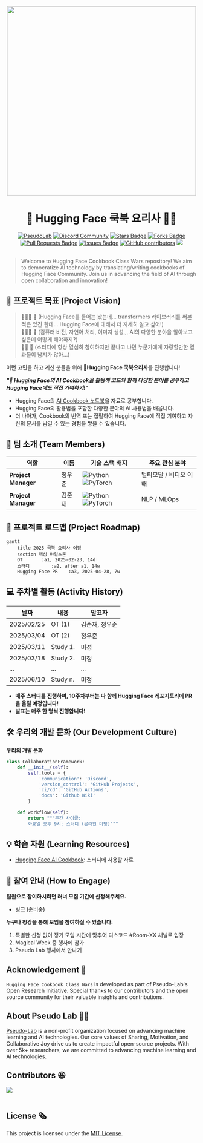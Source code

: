 <div align="center">
<img src="https://github.com/user-attachments/assets/50b10143-49c7-48b3-88f7-433e1aad4fb3" width="500">
</div>

<h1 align="center"> 🤗 Hugging Face 쿡북 요리사 👨‍🍳</h1>

<div align="center">
<a href="https://pseudo-lab.com"><img src="https://img.shields.io/badge/PseudoLab-S10-3776AB" alt="PseudoLab"/></a>
<a href="https://discord.gg/EPurkHVtp2"><img src="https://img.shields.io/badge/Discord-BF40BF" alt="Discord Community"/></a>
<a href="https://github.com/Pseudo-Lab/Hugging-Face-Cookbook-Class-Wars/stargazers"><img src="https://img.shields.io/github/stars/Pseudo-Lab/Hugging-Face-Cookbook-Class-Wars" alt="Stars Badge"/></a>
<a href="https://github.com/Pseudo-Lab/Hugging-Face-Cookbook-Class-Wars/network/members"><img src="https://img.shields.io/github/forks/Pseudo-Lab/Hugging-Face-Cookbook-Class-Wars" alt="Forks Badge"/></a>
<a href="https://github.com/Pseudo-Lab/Hugging-Face-Cookbook-Class-Wars/pulls"><img src="https://img.shields.io/github/issues-pr/Pseudo-Lab/Hugging-Face-Cookbook-Class-Wars" alt="Pull Requests Badge"/></a>
<a href="https://github.com/Pseudo-Lab/Hugging-Face-Cookbook-Class-Wars/issues"><img src="https://img.shields.io/github/issues/Pseudo-Lab/Hugging-Face-Cookbook-Class-Wars" alt="Issues Badge"/></a>
<a href="https://github.com/Pseudo-Lab/Hugging-Face-Cookbook-Class-Wars/graphs/contributors"><img alt="GitHub contributors" src="https://img.shields.io/github/contributors/Pseudo-Lab/Hugging-Face-Cookbook-Class-Wars?color=2b9348"></a>
<a href="https://hits.seeyoufarm.com"><img src="https://hits.seeyoufarm.com/api/count/incr/badge.svg?url=https%3A%2F%2Fgithub.com%2Fpseudo-lab%2FHugging-Face-Cookbook-Class-Wars&count_bg=%2379C83D&title_bg=%23555555&icon=&icon_color=%23E7E7E7&title=hits&edge_flat=false"/></a>
</div>
<br>

<!-- sheilds: https://shields.io/ -->
<!-- hits badge: https://hits.seeyoufarm.com/ -->

> Welcome to Hugging Face Cookbook Class Wars repository! We aim to democratize AI technology by translating/writing cookbooks of Hugging Face Community. Join us in advancing the field of AI through open collaboration and innovation!

## 🌟 프로젝트 목표 (Project Vision)
> 🙍🏻‍♂️ 💭 (Hugging Face를 들어는 봤는데... transformers 라이브러리를 써본 적은 있긴 한데... Hugging Face에 대해서 더 자세히 알고 싶어!)  
> 🙍🏻‍♀️ 💭 (컴퓨터 비전, 자연어 처리, 이미지 생성,,, AI의 다양한 분야을 알아보고 싶은데 어떻게 해야하지?)  
> 🙍🏻 💭 (스터디에 항상 열심히 참여하지만 끝나고 나면 누군가에게 자랑할만한 결과물이 남지가 않아...)  

이런 고민을 하고 계신 분들을 위해 **🤗Hugging Face 쿡북요리사**를 진행합니다!

_**"🤗 Hugging Face의 AI Cookbook을 활용해 코드와 함께 다양한 분야를 공부하고 Hugging Face에도 직접 기여하기!"**_  
- Hugging Face의 [AI Cookbook 노트북](https://huggingface.co/learn/cookbook/index)을 자료로 공부합니다.
- Hugging Face의 활용법을 포함한 다양한 분야의 AI 사용법을 배웁니다.
- 더 나아가, Cookbook의 번역 또는 집필하여 Hugging Face에 직접 기여하고 자신의 문서를 남길 수 있는 경험을 쌓을 수 있습니다.


## 🧑 팀 소개 (Team Members)

| 역할          | 이름 |  기술 스택 배지                                                                 | 주요 관심 분야                          |
|---------------|------|-----------------------------------------------------------------------|----------------------------------------|
| **Project Manager** | 정우준 | ![Python](https://img.shields.io/badge/Python-Expert-3776AB) ![PyTorch](https://img.shields.io/badge/PyTorch-EE4C2C) | 멀티모달 / 비디오 이해            |
| **Project Manager** | 김준재 | ![Python](https://img.shields.io/badge/Python-Expert-3776AB) ![PyTorch](https://img.shields.io/badge/PyTorch-EE4C2C) | NLP / MLOps                  |


## 🚀 프로젝트 로드맵 (Project Roadmap)
```mermaid
gantt
    title 2025 쿡북 요리사 여정
    section 핵심 마일스톤
    OT       :a1, 2025-02-23, 14d
    스터디        :a2, after a1, 14w
    Hugging Face PR    :a3, 2025-04-28, 7w
```

## 💻 주차별 활동 (Activity History)

| 날짜 | 내용 | 발표자 | 
| -------- | -------- | ---- |
| 2025/02/25 | OT (1)      |   김준재, 정우준   |
| 2025/03/04 |  OT (2) | 정우준 | 
| 2025/03/11 |  Study 1. | 미정 | 
| 2025/03/18 |  Study 2. | 미정 | 
| ... |  ... | ... | 
| 2025/06/10 |  Study n. | 미정 | 

- **매주 스터디를 진행하며, 10주차부터는 다 함께 Hugging Face 레포지토리에 PR을 올릴 예정입니다!**
- **발표는 매주 한 명씩 진행합니다!**

## 🛠️ 우리의 개발 문화 (Our Development Culture)
**우리의 개발 문화**  
```python
class CollaborationFramework:
    def __init__(self):
        self.tools = {
            'communication': 'Discord',
            'version_control': 'GitHub Projects',
            'ci/cd': 'GitHub Actions',
            'docs': 'Github Wiki'
        }
    
    def workflow(self):
        return """주간 사이클:
        화요일 오후 9시: 스터디 (온라인 미팅)"""
```

## 💡 학습 자원 (Learning Resources)
- [Hugging Face AI Cookbook](https://huggingface.co/learn/cookbook/index): 스터디에 사용할 자료


## 🌱 참여 안내 (How to Engage)
**팀원으로 참여하시려면 러너 모집 기간에 신청해주세요.**  
- 링크 (준비중)

**누구나 청강을 통해 모임을 참여하실 수 있습니다.**  
1. 특별한 신청 없이 정기 모임 시간에 맞추어 디스코드 #Room-XX 채널로 입장
2. Magical Week 중 행사에 참가
3. Pseudo Lab 행사에서 만나기

## Acknowledgement 🙏

`Hugging Face Cookbook Class Wars` is developed as part of Pseudo-Lab's Open Research Initiative. Special thanks to our contributors and the open source community for their valuable insights and contributions.

## About Pseudo Lab 👋🏼</h2>

[Pseudo-Lab](https://pseudo-lab.com/) is a non-profit organization focused on advancing machine learning and AI technologies. Our core values of Sharing, Motivation, and Collaborative Joy drive us to create impactful open-source projects. With over 5k+ researchers, we are committed to advancing machine learning and AI technologies.

<h2>Contributors 😃</h2>
<a href="https://github.com/Pseudo-Lab/Hugging-Face-Cookbook-Class-Wars/graphs/contributors">
  <img src="https://contrib.rocks/image?repo=Pseudo-Lab/Hugging-Face-Cookbook-Class-Wars" />
</a>
<br><br>

<h2>License 🗞</h2>

This project is licensed under the [MIT License](https://opensource.org/licenses/MIT).
